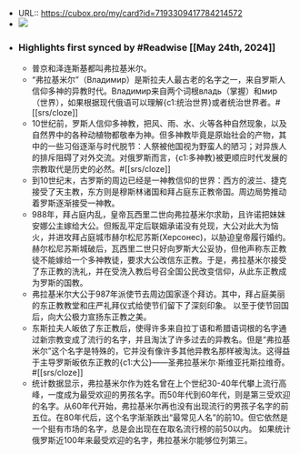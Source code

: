 - URL:: https://cubox.pro/my/card?id=7193309417784214572
- ![](https://image.cubox.pro/cover/4oya4owav9gztnirllv6y27rvezxub73i5d6o5yrbg4ept2k1s)
- ### Highlights first synced by #Readwise [[May 24th, 2024]]
    - 普京和泽连斯基都叫弗拉基米尔。
    - “弗拉基米尔”（Владимир）是斯拉夫人最古老的名字之一，来自罗斯人信仰多神的异教时代。Владимир来自两个词根владь（掌握）和мир（世界），如果根据现代俄语可以理解{c1:统治世界}或者统治世界者。#[[srs/cloze]]
    - 10世纪前，罗斯人信仰多神教，把风、雨、水、火等各种自然现象，以及自然界中的各种动植物都敬奉为神。但多神教毕竟是原始社会的产物，其中的一些习俗逐渐与时代脱节：人祭被他国视为野蛮人的陋习；对异族人的排斥阻碍了对外交流。对俄罗斯而言，{c1:多神教}被更顺应时代发展的宗教取代是历史的必然。#[[srs/cloze]]
    - 到10世纪末，古罗斯的周边已经是一神教信仰的世界：西方的波兰、捷克接受了天主教，东方则是穆斯林诸国和拜占庭东正教帝国。周边局势推动着罗斯逐渐接受一神教。
    - 988年，拜占庭内乱，皇帝瓦西里二世向弗拉基米尔求助，且许诺把妹妹安娜公主嫁给大公。但叛乱平定后联姻承诺没有兑现，大公对此大为恼火，并进攻拜占庭城市赫尔松尼苏斯(Херсонес)，以胁迫皇帝履行婚约。 赫尔松尼苏斯城破后，瓦西里二世只好向罗斯大公妥协，但他声称东正教徒不能嫁给一个多神教徒，要求大公改信东正教。于是，弗拉基米尔接受了东正教的洗礼，并在受洗入教后号召全国公民改变信仰，从此东正教成为罗斯的国教。
    - 弗拉基米尔大公于987年派使节去周边国家逐个拜访。其中，拜占庭美丽的东正教教堂和庄严礼拜仪式给使节们留下了深刻印象。 以至于使节回国后，向大公极力宣扬东正教之美。
    - 东斯拉夫人皈依了东正教后，使得许多来自拉丁语和希腊语词根的名字通过新宗教变成了流行的名字，并且淘汰了许多过去的异教名。但是“弗拉基米尔”这个名字是特殊的，它并没有像许多其他异教名那样被淘汰。这得益于主导罗斯皈依东正教的{c1:大公}——圣弗拉基米尔·斯维亚托斯拉维奇。#[[srs/cloze]]
    - 统计数据显示，弗拉基米尔作为姓名曾在上个世纪30-40年代攀上流行高峰，一度成为最受欢迎的男孩名字。而50年代到60年代，则是第三受欢迎的名字。从60年代开始，弗拉基米尔再也没有出现流行的男孩子名字的前五位。在80年代后，这个名字渐渐跌出“最常见人名”的前10。但它依然是一个挺有市场的名字，总是会出现在在取名流行榜的前50以内。 如果统计俄罗斯近100年来最受欢迎的名字，弗拉基米尔能够位列第三。
